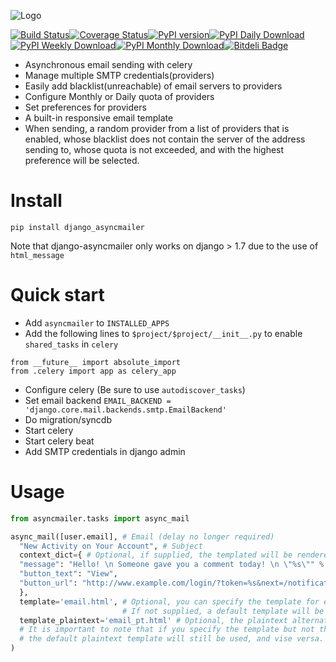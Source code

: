 ![Logo](http://andyfangdz.github.io/django-asyncmailer/logo.png)

[![Build Status](https://travis-ci.org/andyfangdz/django-asyncmailer.svg?branch=master)](https://travis-ci.org/andyfangdz/django-asyncmailer)[![Coverage Status](https://coveralls.io/repos/andyfangdz/django-asyncmailer/badge.svg)](https://coveralls.io/r/andyfangdz/django-asyncmailer)[![PyPI version](https://badge.fury.io/py/django-asyncmailer.svg)](http://badge.fury.io/py/django-asyncmailer)[![PyPI Daily Download](https://img.shields.io/pypi/dd/django-asyncmailer.svg)](https://pypi.python.org/pypi/django-asyncmailer)[![PyPI Weekly Download](https://img.shields.io/pypi/dw/django-asyncmailer.svg)](https://pypi.python.org/pypi/django-asyncmailer)[![PyPI Monthly Download](https://img.shields.io/pypi/dm/django-asyncmailer.svg)](https://pypi.python.org/pypi/django-asyncmailer)[![Bitdeli Badge](https://d2weczhvl823v0.cloudfront.net/andyfangdz/django-asyncmailer/trend.png)](https://bitdeli.com/free "Bitdeli Badge")
- Asynchronous email sending with celery
- Manage multiple SMTP credentials(providers)
- Easily add blacklist(unreachable) of email servers to providers
- Configure Monthly or Daily quota of providers
- Set preferences for providers
- A built-in responsive email template
- When sending, a random provider from a list of providers that is enabled, whose blacklist does not contain the server of the address sending to, whose quota is not exceeded, and with the highest preference will be selected.

# Install
```
pip install django_asyncmailer
```
Note that django-asyncmailer only works on django > 1.7 due to the use of ```html_message```

# Quick start
- Add ```asyncmailer``` to ```INSTALLED_APPS```
- Add the following lines to ```$project/$project/__init__.py``` to enable ```shared_tasks``` in ```celery``` 
```
from __future__ import absolute_import
from .celery import app as celery_app
```
- Configure celery (Be sure to use ```autodiscover_tasks```)
- Set email backend ```EMAIL_BACKEND = 'django.core.mail.backends.smtp.EmailBackend'```
- Do migration/syncdb
- Start celery
- Start celery beat
- Add SMTP credentials in django admin

# Usage
```python
from asyncmailer.tasks import async_mail

async_mail([user.email], # Email (delay no longer required)
  "New Activity on Your Account", # Subject
  context_dict={ # Optional, if supplied, the templated will be rendered before sending
  "message": "Hello! \n Someone gave you a comment today! \n \"%s\"" % c.content,
  "button_text": "View",
  "button_url": "http://www.example.com/login/?token=%s&next=/notifications/" % t.token
  },
  template='email.html', # Optional, you can specify the template for email via this parameter. 
                         # If not supplied, a default template will be used.
  template_plaintext='email_pt.html' # Optional, the plaintext alternative of template.
  # It is important to note that if you specify the template but not the plaintext template, 
  # the default plaintext template will still be used, and vise versa.
)

```




